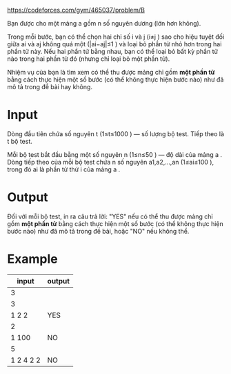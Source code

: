 https://codeforces.com/gym/465037/problem/B

Bạn được cho một mảng a
 gồm n
 số nguyên dương (lớn hơn không).

Trong mỗi bước, bạn có thể chọn hai chỉ số i
 và j
 (i≠j
) sao cho hiệu tuyệt đối giữa ai
 và aj
 không quá một (|ai−aj|≤1
) và loại bỏ phần tử nhỏ hơn trong hai phần tử này. Nếu hai phần tử bằng nhau, bạn có thể loại bỏ bất kỳ phần tử nào trong hai phần tử đó (nhưng chỉ loại bỏ một phần tử).

Nhiệm vụ của bạn là tìm xem có thể thu được mảng chỉ gồm **một phần tử** bằng cách thực hiện một số bước (có thể không thực hiện bước nào) như đã mô tả trong đề bài hay không.

# Input
Dòng đầu tiên chứa số nguyên t
 (1≤t≤1000
) — số lượng bộ test. Tiếp theo là t
 bộ test.

Mỗi bộ test bắt đầu bằng một số nguyên n
 (1≤n≤50
) — độ dài của mảng a
. Dòng tiếp theo của mỗi bộ test chứa n
 số nguyên a1,a2,…,an
 (1≤ai≤100
), trong đó ai
 là phần tử thứ i
 của mảng a
.

# Output
Đối với mỗi bộ test, in ra câu trả lời: "YES" nếu có thể thu được mảng chỉ gồm **một phần tử** bằng cách thực hiện một số bước (có thể không thực hiện bước nào) như đã mô tả trong đề bài, hoặc "NO" nếu không thể.

# Example
|**input**|**output**|
|---|---|
|3|
|3|
|1 2 2|YES|
|2|
|1 100|NO|
|5|
|1 2 4 2 2|NO|
